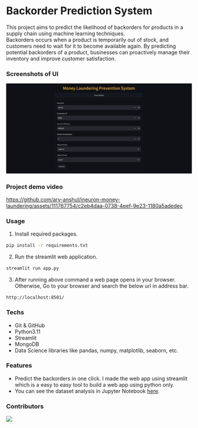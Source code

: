 # Backorder Prediction System

This project aims to predict the likelihood of backorders for products in a supply chain using machine learning techniques.  
Backorders occurs when a product is temporarily out of stock, and customers need to wait for it to become available again. By predicting potential backorders of a product, businesses can proactively manage their inventory and improve customer satisfaction.

### Screenshots of UI

![screenshot](./assets/screenshots/1.png)

### Project demo video

https://github.com/arv-anshul/ineuron-money-laundering/assets/111767754/c2eb4daa-0738-4eef-9e23-1180a5adedec

### Usage

1. Install required packages.

```sh
pip install -r requirements.txt
```

2. Run the streamlit web application.

```sh
streamlit run app.py
```

3. After running above command a web page opens in your browser.  
   Otherwise, Go to your browser and search the below url in address bar.

```
http://localhost:8501/
```

### Techs

- Git & GitHub
- Python3.11
- Streamlit
- MongoDB
- Data Science libraries like pandas, numpy, matplotlib, seaborn, etc.

### Features

- Predict the backorders in one click. I made the web app using streamlit which is a easy to easy tool to build a web app using python only.
- You can see the dataset analysis in Jupyter Notebook [here](./notebooks).

### Contributors

<a href="https://github.com/arv-anshul/ineuron-money-laundering/graphs/contributors">
  <img src="https://contrib.rocks/image?repo=arv-anshul/ineuron-money-laundering" />
</a>
